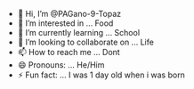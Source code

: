 - 👋 Hi, I’m @PAGano-9-Topaz
- 👀 I’m interested in ... Food
- 🌱 I’m currently learning ... School
- 💞️ I’m looking to collaborate on ... Life
- 📫 How to reach me ... Dont
- 😄 Pronouns: ... He/Him
- ⚡ Fun fact: ... I was 1 day old when i was born

<!---
PAGano-9-Topaz/PAGano-9-Topaz is a ✨ special ✨ repository because its `README.md` (this file) appears on your GitHub profile.
You can click the Preview link to take a look at your changes.
--->
